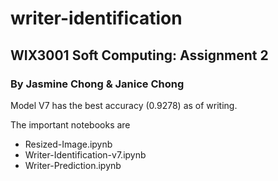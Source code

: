 # writer-identification
## WIX3001 Soft Computing: Assignment 2
### By Jasmine Chong & Janice Chong

Model V7 has the best accuracy (0.9278) as of writing.  

The important notebooks are    
- Resized-Image.ipynb
- Writer-Identification-v7.ipynb
- Writer-Prediction.ipynb
